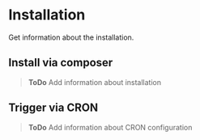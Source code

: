 Installation
============

Get information about the installation.

Install via composer
--------------------

> **ToDo** Add information about installation

Trigger via CRON
----------------

> **ToDo** Add information about CRON configuration
